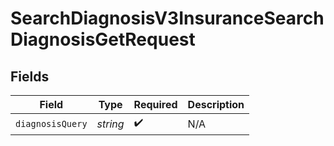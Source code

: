 # SearchDiagnosisV3InsuranceSearchDiagnosisGetRequest


## Fields

| Field              | Type               | Required           | Description        |
| ------------------ | ------------------ | ------------------ | ------------------ |
| `diagnosisQuery`   | *string*           | :heavy_check_mark: | N/A                |